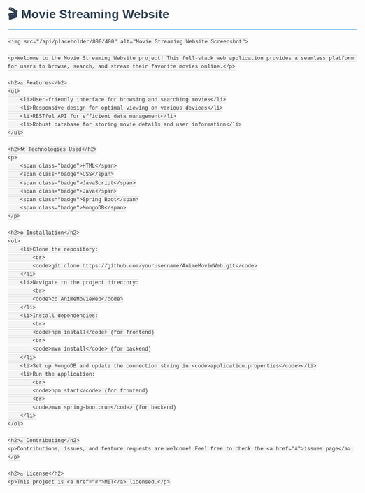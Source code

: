 <!DOCTYPE html>
<html lang="en">
<head>
    <meta charset="UTF-8">
    <meta name="viewport" content="width=device-width, initial-scale=1.0">
    <title>Movie Streaming Website README</title>
    <style>
        body {
            font-family: Arial, sans-serif;
            line-height: 1.6;
            color: #333;
            max-width: 800px;
            margin: 0 auto;
            padding: 20px;
        }
        h1 {
            color: #2c3e50;
            border-bottom: 2px solid #3498db;
            padding-bottom: 10px;
        }
        h2 {
            color: #2980b9;
        }
        img {
            max-width: 100%;
            height: auto;
            border-radius: 5px;
            margin: 20px 0;
        }
        code {
            background-color: #f4f4f4;
            border: 1px solid #ddd;
            border-radius: 3px;
            padding: 2px 5px;
            font-family: 'Courier New', Courier, monospace;
        }
        ul {
            padding-left: 20px;
        }
        .badge {
            display: inline-block;
            padding: 3px 7px;
            font-size: 12px;
            font-weight: bold;
            line-height: 1;
            color: #fff;
            background-color: #3498db;
            border-radius: 10px;
            margin-right: 5px;
        }
    </style>
</head>
<body>
    <h1>🎬 Movie Streaming Website</h1>
    
    <img src="/api/placeholder/800/400" alt="Movie Streaming Website Screenshot">
    
    <p>Welcome to the Movie Streaming Website project! This full-stack web application provides a seamless platform for users to browse, search, and stream their favorite movies online.</p>
    
    <h2>🚀 Features</h2>
    <ul>
        <li>User-friendly interface for browsing and searching movies</li>
        <li>Responsive design for optimal viewing on various devices</li>
        <li>RESTful API for efficient data management</li>
        <li>Robust database for storing movie details and user information</li>
    </ul>
    
    <h2>🛠️ Technologies Used</h2>
    <p>
        <span class="badge">HTML</span>
        <span class="badge">CSS</span>
        <span class="badge">JavaScript</span>
        <span class="badge">Java</span>
        <span class="badge">Spring Boot</span>
        <span class="badge">MongoDB</span>
    </p>
    
    <h2>⚙️ Installation</h2>
    <ol>
        <li>Clone the repository:
            <br>
            <code>git clone https://github.com/yourusername/AnimeMovieWeb.git</code>
        </li>
        <li>Navigate to the project directory:
            <br>
            <code>cd AnimeMovieWeb</code>
        </li>
        <li>Install dependencies:
            <br>
            <code>npm install</code> (for frontend)
            <br>
            <code>mvn install</code> (for backend)
        </li>
        <li>Set up MongoDB and update the connection string in <code>application.properties</code></li>
        <li>Run the application:
            <br>
            <code>npm start</code> (for frontend)
            <br>
            <code>mvn spring-boot:run</code> (for backend)
        </li>
    </ol>
    
    <h2>🤝 Contributing</h2>
    <p>Contributions, issues, and feature requests are welcome! Feel free to check the <a href="#">issues page</a>.</p>
    
    <h2>📝 License</h2>
    <p>This project is <a href="#">MIT</a> licensed.</p>
</body>
</html>
